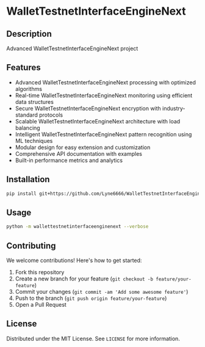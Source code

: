 # WalletTestnetInterfaceEngineNext

## Description

Advanced WalletTestnetInterfaceEngineNext project

## Features

- Advanced WalletTestnetInterfaceEngineNext processing with optimized algorithms
- Real-time WalletTestnetInterfaceEngineNext monitoring using efficient data structures
- Secure WalletTestnetInterfaceEngineNext encryption with industry-standard protocols
- Scalable WalletTestnetInterfaceEngineNext architecture with load balancing
- Intelligent WalletTestnetInterfaceEngineNext pattern recognition using ML techniques
- Modular design for easy extension and customization
- Comprehensive API documentation with examples
- Built-in performance metrics and analytics
## Installation

```bash
pip install git+https://github.com/Lyne6666/WalletTestnetInterfaceEngineNext.git
```

## Usage

```bash
python -m wallettestnetinterfaceenginenext --verbose
```

## Contributing

We welcome contributions! Here's how to get started:

1. Fork this repository
2. Create a new branch for your feature (`git checkout -b feature/your-feature`)
3. Commit your changes (`git commit -am 'Add some awesome feature'`)
4. Push to the branch (`git push origin feature/your-feature`)
5. Open a Pull Request

## License

Distributed under the MIT License. See `LICENSE` for more information.
